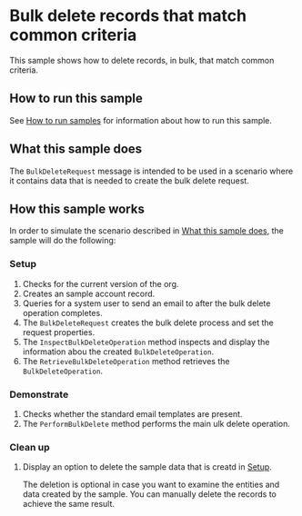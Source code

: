 # Bulk delete records that match common criteria
This sample shows how to delete records, in bulk, that match common criteria.

## How to run this sample

See [How to run samples](../../../How-to-run-samples.md) for information about how to run this sample.

## What this sample does

The `BulkDeleteRequest` message is intended to be used in a scenario where it contains data that is needed to create the bulk delete request.

## How this sample works

In order to simulate the scenario described in [What this sample does](#what-this-sample-does), the sample will do the following:

### Setup

1. Checks for the current version of the org.
2. Creates an sample account record.
3. Queries for a system user to send an email to after the bulk delete operation completes.
3. The `BulkDeleteRequest` creates the bulk delete process and set the request properties.
4. The `InspectBulkDeleteOperation` method inspects and display the information abou the created `BulkDeleteOperation`.
5. The `RetrieveBulkDeleteOperation` method retrieves the `BulkDeleteOperation`.
### Demonstrate
1. Checks whether the standard email templates are present.
1. The `PerformBulkDelete` method performs the main ulk delete operation.

### Clean up

1. Display an option to delete the sample data that is creatd in [Setup](#setup).

    The deletion is optional in case you want to examine the entities and data created by the sample. You can manually delete the records to achieve the same result.
